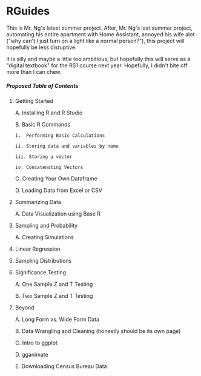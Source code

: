 # RGuides

This is Mr. Ng's latest summer project. After, Mr. Ng's last summer project, automating his entire apartment with Home Assistant, annoyed his wife alot ("why can't I just turn on a light like a normal person?"), this project will hopefully be less disruptive.

It is silly and maybe a little too ambitious, but hopefully this will serve as a "digital textbook" for the RS1 course next year. Hopefully, I didn't bite off more than I can chew.

##### Proposed Table of Contents

1.  Getting Started

    A.  Installing R and R Studio

    B.  Basic R Commands

        i.  Performing Basic Calculations

        ii. Storing data and variables by name

        iii. Storing a vector

        iv. Concatenating Vectors

    C.  Creating Your Own Dataframe

    D.  Loading Data from Excel or CSV

2.  Summarizing Data

    A. Data Visualization using Base R

3. Sampling and Probability
    
    A. Creating Simulations

4. Linear Regression
    
5. Sampling Distributions

6. Significance Testing

    A. One Sample Z and T Testing
    
    B. Two Sample Z and T Testing
    
7. Beyond

    A. Long Form vs. Wide Form Data
    
    B. Data Wrangling and Cleaning (honestly should be its own page)
    
    C. Intro to ggplot 
    
    D. gganimate
    
    E. Downloading Census Bureau Data